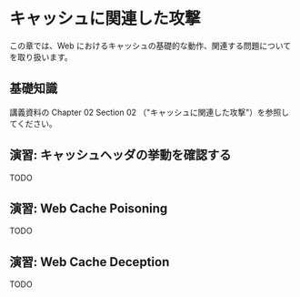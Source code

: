# キャッシュに関連した攻撃

この章では、Web におけるキャッシュの基礎的な動作、関連する問題についてを取り扱います。

## 基礎知識

講義資料の Chapter 02 Section 02 （"キャッシュに関連した攻撃"）を参照してください。

## 演習: キャッシュヘッダの挙動を確認する

TODO

## 演習: Web Cache Poisoning

TODO

## 演習: Web Cache Deception

TODO